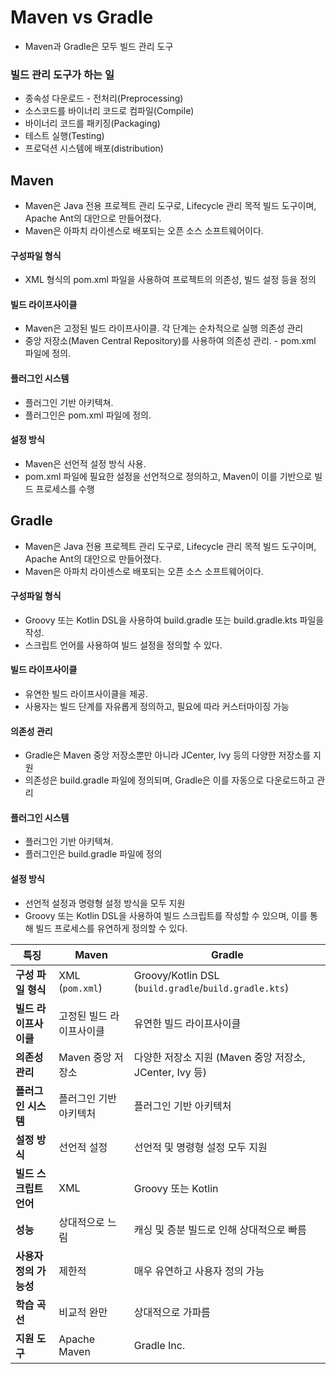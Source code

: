 # Maven vs Gradle

- Maven과 Gradle은 모두 빌드 관리 도구

### 빌드 관리 도구가 하는 일

- 종속성 다운로드 - 전처리(Preprocessing)
- 소스코드를 바이너리 코드로 컴파일(Compile)
- 바이너리 코드를 패키징(Packaging)
- 테스트 실행(Testing)
- 프로덕션 시스템에 배포(distribution)

## Maven

- Maven은 Java 전용 프로젝트 관리 도구로, Lifecycle 관리 목적 빌드 도구이며, Apache Ant의 대안으로 만들어졌다.
- Maven은 아파치 라이센스로 배포되는 오픈 소스 소프트웨어이다.

#### 구성파일 형식

- XML 형식의 pom.xml 파일을 사용하여 프로젝트의 의존성, 빌드 설정 등을 정의

#### 빌드 라이프사이클

- Maven은 고정된 빌드 라이프사이클. 각 단계는 순차적으로 실행
  의존성 관리
- 중앙 저장소(Maven Central Repository)를 사용하여 의존성 관리. - pom.xml 파일에 정의.

#### 플러그인 시스템

- 플러그인 기반 아키텍쳐.
- 플러그인은 pom.xml 파일에 정의.

#### 설정 방식

- Maven은 선언적 설정 방식 사용.
- pom.xml 파일에 필요한 설정을 선언적으로 정의하고, Maven이 이를 기반으로 빌드 프로세스를 수행

## Gradle

- Maven은 Java 전용 프로젝트 관리 도구로, Lifecycle 관리 목적 빌드 도구이며, Apache Ant의 대안으로 만들어졌다.
- Maven은 아파치 라이센스로 배포되는 오픈 소스 소프트웨어이다.

#### 구성파일 형식

- Groovy 또는 Kotlin DSL을 사용하여 build.gradle 또는 build.gradle.kts 파일을 작성.
- 스크립트 언어를 사용하여 빌드 설정을 정의할 수 있다.

#### 빌드 라이프사이클

- 유연한 빌드 라이프사이클을 제공.
- 사용자는 빌드 단계를 자유롭게 정의하고, 필요에 따라 커스터마이징 가능

#### 의존성 관리

- Gradle은 Maven 중앙 저장소뿐만 아니라 JCenter, Ivy 등의 다양한 저장소를 지원
- 의존성은 build.gradle 파일에 정의되며, Gradle은 이를 자동으로 다운로드하고 관리

#### 플러그인 시스템

- 플러그인 기반 아키텍쳐.
- 플러그인은 build.gradle 파일에 정의

#### 설정 방식

- 선언적 설정과 명령형 설정 방식을 모두 지원
- Groovy 또는 Kotlin DSL을 사용하여 빌드 스크립트를 작성할 수 있으며, 이를 통해 빌드 프로세스를 유연하게 정의할 수 있다.

| **특징**               | **Maven**                | **Gradle**                                              |
| ---------------------- | ------------------------ | ------------------------------------------------------- |
| **구성 파일 형식**     | XML (`pom.xml`)          | Groovy/Kotlin DSL (`build.gradle`/`build.gradle.kts`)   |
| **빌드 라이프사이클**  | 고정된 빌드 라이프사이클 | 유연한 빌드 라이프사이클                                |
| **의존성 관리**        | Maven 중앙 저장소        | 다양한 저장소 지원 (Maven 중앙 저장소, JCenter, Ivy 등) |
| **플러그인 시스템**    | 플러그인 기반 아키텍처   | 플러그인 기반 아키텍처                                  |
| **설정 방식**          | 선언적 설정              | 선언적 및 명령형 설정 모두 지원                         |
| **빌드 스크립트 언어** | XML                      | Groovy 또는 Kotlin                                      |
| **성능**               | 상대적으로 느림          | 캐싱 및 증분 빌드로 인해 상대적으로 빠름                |
| **사용자 정의 가능성** | 제한적                   | 매우 유연하고 사용자 정의 가능                          |
| **학습 곡선**          | 비교적 완만              | 상대적으로 가파름                                       |
| **지원 도구**          | Apache Maven             | Gradle Inc.                                             |
